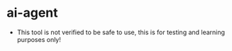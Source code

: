 # ai-agent

- This tool is not verified to be safe to use, this is for testing and learning purposes only!
